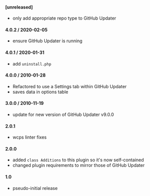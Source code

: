 #### [unreleased]
* only add appropriate repo type to GitHub Updater

#### 4.0.2 / 2020-02-05
* ensure GitHub Updater is running

#### 4.0.1 / 2020-01-31
* add `uninstall.php`

#### 4.0.0 / 2010-01-28
* Refactored to use a Settings tab within GitHub Updater
* saves data in options table

#### 3.0.0 / 2010-11-19
* update for new version of GitHub Updater v9.0.0

#### 2.0.1
* wcps linter fixes

#### 2.0.0
* added `class Additions` to this plugin so it's now self-contained
* changed plugin requirements to mirror those of GitHub Updater

#### 1.0
* pseudo-initial release
